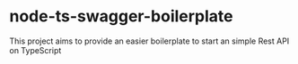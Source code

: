 # node-ts-swagger-boilerplate
This project aims to provide an easier boilerplate to start an simple Rest API on TypeScript
